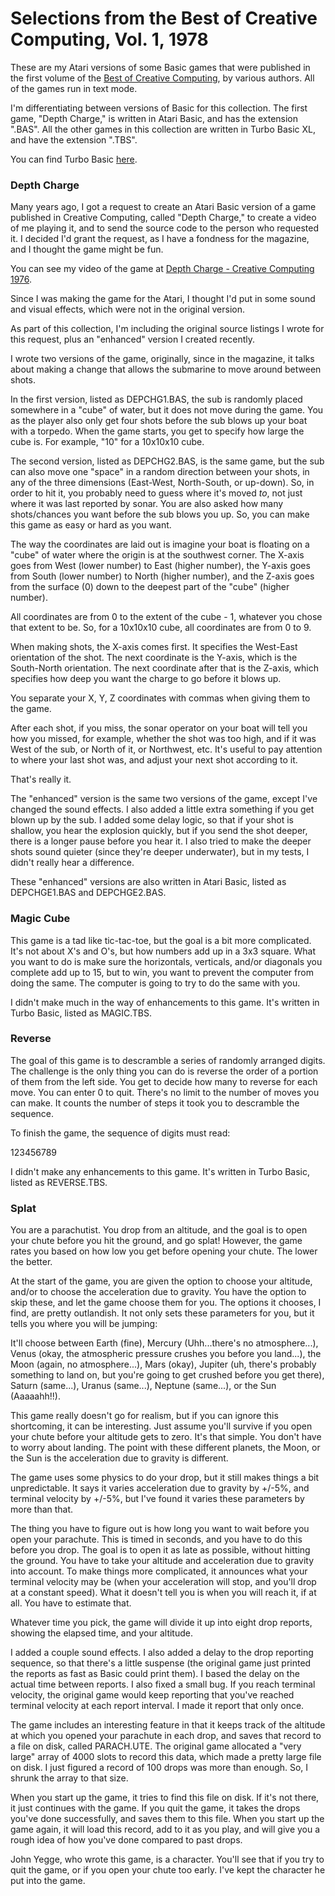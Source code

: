 # Selections from the Best of Creative Computing, Vol. 1, 1978

These are my Atari versions of some Basic games that were published in the first volume of the [Best of Creative Computing](https://archive.org/details/Best_of_Creative_Computing_Vol_1_1978_Creative_Computing_Press/mode/2up),
by various authors. All of the games run in text mode.

I'm differentiating between versions of Basic for this collection. The first game, "Depth Charge," is written in Atari Basic,
and has the extension ".BAS". All the other games in this collection are written in Turbo Basic XL, and have the extension
".TBS".

You can find Turbo Basic [here](https://atariwiki-org.translate.goog/wiki/Wiki.jsp?page=Turbo-BASIC+XL&_x_tr_sl=pl&_x_tr_tl=en&_x_tr_hl=en&_x_tr_pto=wapp).

### Depth Charge

Many years ago, I got a request to create an Atari Basic version of a game published in Creative Computing, called "Depth
Charge," to create a video of me playing it, and to send the source code to the person who requested it. I decided I'd grant
the request, as I have a fondness for the magazine, and I thought the game might be fun.

You can see my video of the game at [Depth Charge - Creative Computing 1976](https://youtu.be/xf1bEEx80aM).

Since I was making the game for the Atari, I thought I'd put in some sound and visual effects, which were not in the original
version.

As part of this collection, I'm including the original source listings I wrote for this request, plus an "enhanced" version
I created recently.

I wrote two versions of the game, originally, since in the magazine, it talks about making a change that allows the submarine
to move around between shots.

In the first version, listed as DEPCHG1.BAS, the sub is randomly placed somewhere in a "cube" of water, but it does not move
during the game. You as the player also only get four shots before the sub blows up your boat with a torpedo. When the game
starts, you get to specify how large the cube is. For example, "10" for a 10x10x10 cube.

The second version, listed as DEPCHG2.BAS, is the same game, but the sub can also move one "space" in a random direction
between your shots, in any of the three dimensions (East-West, North-South, or up-down). So, in order to hit it, you probably
need to guess where it's moved *to*, not just where it was last reported by sonar. You are also asked how many shots/chances
you want before the sub blows you up. So, you can make this game as easy or hard as you want.

The way the coordinates are laid out is imagine your boat is floating on a "cube" of water where the origin is at the southwest
corner. The X-axis goes from West (lower number) to East (higher number), the Y-axis goes from South (lower number) to North
(higher number), and the Z-axis goes from the surface (0) down to the deepest part of the "cube" (higher number).

All coordinates are from 0 to the extent of the cube - 1, whatever you chose that extent to be. So, for a 10x10x10 cube, all
coordinates are from 0 to 9.

When making shots, the X-axis comes first. It specifies the West-East orientation of the shot. The next coordinate is
the Y-axis, which is the South-North orientation. The next coordinate after that is the Z-axis, which specifies how deep you
want the charge to go before it blows up.

You separate your X, Y, Z coordinates with commas when giving them to the game.

After each shot, if you miss, the sonar operator on your boat will tell you how you missed, for example, whether the shot was
too high, and if it was West of the sub, or North of it, or Northwest, etc. It's useful to pay attention to where your last
shot was, and adjust your next shot according to it.

That's really it.

The "enhanced" version is the same two versions of the game, except I've changed the sound effects. I also added a little
extra something if you get blown up by the sub. I added some delay logic, so that if your shot is shallow, you hear the
explosion quickly, but if you send the shot deeper, there is a longer pause before you hear it. I also tried to make the
deeper shots sound quieter (since they're deeper underwater), but in my tests, I didn't really hear a difference.

These "enhanced" versions are also written in Atari Basic, listed as DEPCHGE1.BAS and DEPCHGE2.BAS.

### Magic Cube

This game is a tad like tic-tac-toe, but the goal is a bit more complicated. It's not about X's and O's, but how numbers add
up in a 3x3 square. What you want to do is make sure the horizontals, verticals, and/or diagonals you complete add up to 15,
but to win, you want to prevent the computer from doing the same. The computer is going to try to do the same with you.

I didn't make much in the way of enhancements to this game. It's written in Turbo Basic, listed as MAGIC.TBS.

### Reverse

The goal of this game is to descramble a series of randomly arranged digits. The challenge is the only thing you can do is
reverse the order of a portion of them from the left side. You get to decide how many to reverse for each move. You can enter
0 to quit. There's no limit to the number of moves you can make. It counts the number of steps it took you to descramble the
sequence.

To finish the game, the sequence of digits must read:

123456789

I didn't make any enhancements to this game. It's written in Turbo Basic, listed as REVERSE.TBS.

### Splat

You are a parachutist. You drop from an altitude, and the goal is to open your chute before you hit the ground, and go splat!
However, the game rates you based on how low you get before opening your chute. The lower the better.

At the start of the game, you are given the option to choose your altitude, and/or to choose the acceleration due to gravity.
You have the option to skip these, and let the game choose them for you. The options it chooses, I find, are pretty
outlandish. It not only sets these parameters for you, but it tells you where you will be jumping:

It'll choose between Earth (fine), Mercury (Uhh...there's no atmosphere...), Venus (okay, the atmospheric pressure crushes
you before you land...), the Moon (again, no atmosphere...), Mars (okay), Jupiter (uh, there's probably something to land
on, but you're going to get crushed before you get there), Saturn (same...), Uranus (same...), Neptune (same...), or the
Sun (Aaaaahh!!).

This game really doesn't go for realism, but if you can ignore this shortcoming, it can be interesting. Just assume you'll
survive if you open your chute before your altitude gets to zero. It's that simple. You don't have to worry about landing.
The point with these different planets, the Moon, or the Sun is the acceleration due to gravity is different.

The game uses some physics to do your drop, but it still makes things a bit unpredictable. It says it varies acceleration due
to gravity by +/-5%, and terminal velocity by +/-5%, but I've found it varies these parameters by more than that.

The thing you have to figure out is how long you want to wait before you open your parachute. This is timed in seconds, and
you have to do this before you drop. The goal is to open it as late as possible, without hitting the ground. You have to take
your altitude and acceleration due to gravity into account. To make things more complicated, it announces what your terminal
velocity may be (when your acceleration will stop, and you'll drop at a constant speed). What it doesn't tell you is when you
will reach it, if at all. You have to estimate that.

Whatever time you pick, the game will divide it up into eight drop reports, showing the elapsed time, and your altitude.

I added a couple sound effects. I also added a delay to the drop reporting sequence, so that there's a little suspense (the
original game just printed the reports as fast as Basic could print them). I based the delay on the actual time between
reports. I also fixed a small bug. If you reach terminal velocity, the original game would keep reporting that you've reached
terminal velocity at each report interval. I made it report that only once.

The game includes an interesting feature in that it keeps track of the altitude at which you opened your parachute in each
drop, and saves that record to a file on disk, called PARACH.UTE. The original game allocated a "very large" array of 4000
slots to record this data, which made a pretty large file on disk. I just figured a record of 100 drops was more than
enough. So, I shrunk the array to that size.

When you start up the game, it tries to find this file on disk. If it's not there, it just continues with the game. If you
quit the game, it takes the drops you've done successfully, and saves them to this file. When you start up the game again,
it will load this record, add to it as you play, and will give you a rough idea of how you've done compared to past drops.

John Yegge, who wrote this game, is a character. You'll see that if you try to quit the game, or if you open your chute too
early. I've kept the character he put into the game.
